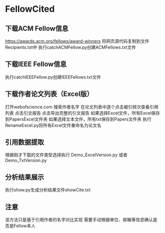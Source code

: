 # FellowCited

## 下载ACM Fellow信息
https://awards.acm.org/fellows/award-winners
将网页源代码复制到文件Recipients.txt中
执行catchACMFellow.py创建ACMFellows.txt文件

## 下载IEEE Fellow信息
执行catchIEEEFellow.py创建IEEEFellows.txt文件

## 下载作者论文列表（Excel版）
打开webofscience.com
搜索作者名字
在论文列表中逐个点击被引频次查看引用列表
点击引文报告
点击导出完整的引文报告
如果选择Excel文件，所有Excel保存到PapersExcel文件夹
如果选择文本文件，所有txt保存到Papers文件夹
执行RenameExcel.py将所有Excel文件重命名为论文名

## 引用数据提取
根据刚才下载的文件类型选择执行
Demo_ExcelVersion.py
或者
Demo_TxtVersion.py

## 分析结果展示
执行show.py生成分析结果文件showCite.txt

## 注意
该方法只是基于引用作者的名字对比实现
需要手动根据单位、邮箱等信息确认是否是Fellow本人